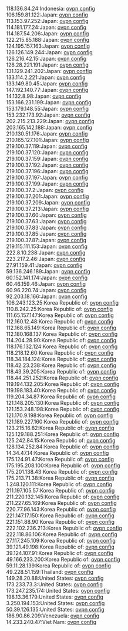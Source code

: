 118.136.84.24:Indonesia: [ovpn config](vpn/118_136_84_24.ovpn)  
106.159.81.122:Japan: [ovpn config](vpn/106_159_81_122.ovpn)  
113.153.97.252:Japan: [ovpn config](vpn/113_153_97_252.ovpn)  
114.181.177.24:Japan: [ovpn config](vpn/114_181_177_24.ovpn)  
114.187.54.206:Japan: [ovpn config](vpn/114_187_54_206.ovpn)  
122.215.85.188:Japan: [ovpn config](vpn/122_215_85_188.ovpn)  
124.195.157.163:Japan: [ovpn config](vpn/124_195_157_163.ovpn)  
126.126.149.244:Japan: [ovpn config](vpn/126_126_149_244.ovpn)  
126.216.42.15:Japan: [ovpn config](vpn/126_216_42_15.ovpn)  
126.28.221.191:Japan: [ovpn config](vpn/126_28_221_191.ovpn)  
131.129.241.202:Japan: [ovpn config](vpn/131_129_241_202.ovpn)  
133.114.2.221:Japan: [ovpn config](vpn/133_114_2_221.ovpn)  
133.149.80.45:Japan: [ovpn config](vpn/133_149_80_45.ovpn)  
147.192.140.77:Japan: [ovpn config](vpn/147_192_140_77.ovpn)  
14.132.8.98:Japan: [ovpn config](vpn/14_132_8_98.ovpn)  
153.166.231.199:Japan: [ovpn config](vpn/153_166_231_199.ovpn)  
153.179.148.55:Japan: [ovpn config](vpn/153_179_148_55.ovpn)  
153.232.173.92:Japan: [ovpn config](vpn/153_232_173_92.ovpn)  
202.215.213.229:Japan: [ovpn config](vpn/202_215_213_229.ovpn)  
203.165.142.188:Japan: [ovpn config](vpn/203_165_142_188.ovpn)  
210.130.51.176:Japan: [ovpn config](vpn/210_130_51_176.ovpn)  
210.165.127.101:Japan: [ovpn config](vpn/210_165_127_101.ovpn)  
219.100.37.119:Japan: [ovpn config](vpn/219_100_37_119.ovpn)  
219.100.37.120:Japan: [ovpn config](vpn/219_100_37_120.ovpn)  
219.100.37.159:Japan: [ovpn config](vpn/219_100_37_159.ovpn)  
219.100.37.192:Japan: [ovpn config](vpn/219_100_37_192.ovpn)  
219.100.37.196:Japan: [ovpn config](vpn/219_100_37_196.ovpn)  
219.100.37.197:Japan: [ovpn config](vpn/219_100_37_197.ovpn)  
219.100.37.199:Japan: [ovpn config](vpn/219_100_37_199.ovpn)  
219.100.37.2:Japan: [ovpn config](vpn/219_100_37_2.ovpn)  
219.100.37.201:Japan: [ovpn config](vpn/219_100_37_201.ovpn)  
219.100.37.209:Japan: [ovpn config](vpn/219_100_37_209.ovpn)  
219.100.37.213:Japan: [ovpn config](vpn/219_100_37_213.ovpn)  
219.100.37.60:Japan: [ovpn config](vpn/219_100_37_60.ovpn)  
219.100.37.63:Japan: [ovpn config](vpn/219_100_37_63.ovpn)  
219.100.37.83:Japan: [ovpn config](vpn/219_100_37_83.ovpn)  
219.100.37.85:Japan: [ovpn config](vpn/219_100_37_85.ovpn)  
219.100.37.87:Japan: [ovpn config](vpn/219_100_37_87.ovpn)  
219.115.111.153:Japan: [ovpn config](vpn/219_115_111_153.ovpn)  
222.8.10.238:Japan: [ovpn config](vpn/222_8_10_238.ovpn)  
223.217.2.46:Japan: [ovpn config](vpn/223_217_2_46.ovpn)  
27.91.159.41:Japan: [ovpn config](vpn/27_91_159_41.ovpn)  
59.136.246.189:Japan: [ovpn config](vpn/59_136_246_189.ovpn)  
60.152.141.174:Japan: [ovpn config](vpn/60_152_141_174.ovpn)  
60.46.159.46:Japan: [ovpn config](vpn/60_46_159_46.ovpn)  
60.96.220.74:Japan: [ovpn config](vpn/60_96_220_74.ovpn)  
92.203.18.166:Japan: [ovpn config](vpn/92_203_18_166.ovpn)  
106.243.123.25:Korea Republic of: [ovpn config](vpn/106_243_123_25.ovpn)  
110.8.242.25:Korea Republic of: [ovpn config](vpn/110_8_242_25.ovpn)  
111.65.157.147:Korea Republic of: [ovpn config](vpn/111_65_157_147.ovpn)  
112.160.12.48:Korea Republic of: [ovpn config](vpn/112_160_12_48.ovpn)  
112.168.65.149:Korea Republic of: [ovpn config](vpn/112_168_65_149.ovpn)  
112.180.168.137:Korea Republic of: [ovpn config](vpn/112_180_168_137.ovpn)  
114.204.28.90:Korea Republic of: [ovpn config](vpn/114_204_28_90.ovpn)  
118.176.132.124:Korea Republic of: [ovpn config](vpn/118_176_132_124.ovpn)  
118.218.12.60:Korea Republic of: [ovpn config](vpn/118_218_12_60.ovpn)  
118.34.184.124:Korea Republic of: [ovpn config](vpn/118_34_184_124.ovpn)  
118.42.23.238:Korea Republic of: [ovpn config](vpn/118_42_23_238.ovpn)  
118.43.39.205:Korea Republic of: [ovpn config](vpn/118_43_39_205.ovpn)  
118.44.251.252:Korea Republic of: [ovpn config](vpn/118_44_251_252.ovpn)  
119.194.132.205:Korea Republic of: [ovpn config](vpn/119_194_132_205.ovpn)  
119.198.183.40:Korea Republic of: [ovpn config](vpn/119_198_183_40.ovpn)  
119.204.34.87:Korea Republic of: [ovpn config](vpn/119_204_34_87.ovpn)  
121.148.205.130:Korea Republic of: [ovpn config](vpn/121_148_205_130.ovpn)  
121.153.248.198:Korea Republic of: [ovpn config](vpn/121_153_248_198.ovpn)  
121.170.9.198:Korea Republic of: [ovpn config](vpn/121_170_9_198.ovpn)  
121.189.227.160:Korea Republic of: [ovpn config](vpn/121_189_227_160.ovpn)  
123.215.16.82:Korea Republic of: [ovpn config](vpn/123_215_16_82.ovpn)  
125.129.188.251:Korea Republic of: [ovpn config](vpn/125_129_188_251.ovpn)  
125.242.84.15:Korea Republic of: [ovpn config](vpn/125_242_84_15.ovpn)  
128.134.252.84:Korea Republic of: [ovpn config](vpn/128_134_252_84.ovpn)  
14.34.47.14:Korea Republic of: [ovpn config](vpn/14_34_47_14.ovpn)  
175.124.91.47:Korea Republic of: [ovpn config](vpn/175_124_91_47.ovpn)  
175.195.208.100:Korea Republic of: [ovpn config](vpn/175_195_208_100.ovpn)  
175.201.138.43:Korea Republic of: [ovpn config](vpn/175_201_138_43.ovpn)  
175.213.71.38:Korea Republic of: [ovpn config](vpn/175_213_71_38.ovpn)  
1.248.120.111:Korea Republic of: [ovpn config](vpn/1_248_120_111.ovpn)  
211.197.105.57:Korea Republic of: [ovpn config](vpn/211_197_105_57.ovpn)  
211.220.132.145:Korea Republic of: [ovpn config](vpn/211_220_132_145.ovpn)  
211.227.65.169:Korea Republic of: [ovpn config](vpn/211_227_65_169.ovpn)  
220.77.96.143:Korea Republic of: [ovpn config](vpn/220_77_96_143.ovpn)  
221.147.17.150:Korea Republic of: [ovpn config](vpn/221_147_17_150.ovpn)  
221.151.88.90:Korea Republic of: [ovpn config](vpn/221_151_88_90.ovpn)  
222.102.236.213:Korea Republic of: [ovpn config](vpn/222_102_236_213.ovpn)  
222.118.86.106:Korea Republic of: [ovpn config](vpn/222_118_86_106.ovpn)  
27.117.245.109:Korea Republic of: [ovpn config](vpn/27_117_245_109.ovpn)  
39.121.49.198:Korea Republic of: [ovpn config](vpn/39_121_49_198.ovpn)  
39.124.107.91:Korea Republic of: [ovpn config](vpn/39_124_107_91.ovpn)  
49.166.233.200:Korea Republic of: [ovpn config](vpn/49_166_233_200.ovpn)  
59.11.28.139:Korea Republic of: [ovpn config](vpn/59_11_28_139.ovpn)  
49.228.51.159:Thailand: [ovpn config](vpn/49_228_51_159.ovpn)  
149.28.20.88:United States: [ovpn config](vpn/149_28_20_88.ovpn)  
173.233.73.3:United States: [ovpn config](vpn/173_233_73_3.ovpn)  
173.247.235.174:United States: [ovpn config](vpn/173_247_235_174.ovpn)  
198.13.36.179:United States: [ovpn config](vpn/198_13_36_179.ovpn)  
3.250.194.153:United States: [ovpn config](vpn/3_250_194_153.ovpn)  
50.39.126.135:United States: [ovpn config](vpn/50_39_126_135.ovpn)  
186.90.86.209:Venezuela: [ovpn config](vpn/186_90_86_209.ovpn)  
14.233.240.47:Viet Nam: [ovpn config](vpn/14_233_240_47.ovpn)  
